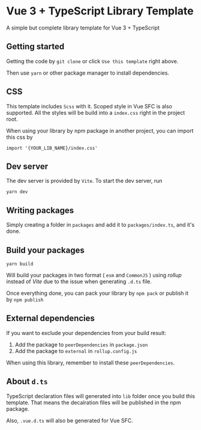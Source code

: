 # Vue 3 + TypeScript Library Template
A simple but complete library template for Vue 3 + TypeScript

## Getting started
Getting the code by `git clone` or click `Use this template` right above.

Then use `yarn` or other package manager to install dependencies.

## CSS
This template includes `Scss` with it. Scoped style in Vue SFC is also supported. All the styles will be build into a `index.css` right in the project root.

When using your library by npm package in another project, you can import this css by
```
import '{YOUR_LIB_NAME}/index.css'
```

## Dev server
The dev server is provided by `Vite`. To start the dev server, run

```
yarn dev
```

## Writing packages
Simply creating a folder in `packages` and add it to `packages/index.ts`, and it's done.

## Build your packages
```
yarn build
```

Will build your packages in two format ( `esm` and `CommonJS` ) using *rollup* instead of *Vite* due to the issue when generating `.d.ts` file.

Once everything done, you can pack your library by `npm pack` or publish it by `npm publish`

## External dependencies
If you want to exclude your dependencies from your build result:

1. Add the package to `peerDependencies` in `package.json`
2. Add the package to `external` in `rollup.config.js`

When using this library, remember to install these `peerDependencies`.

## About `d.ts`
TypeScript declaration files will generated into `lib` folder once you build this template. That means the decalration files will be published in the npm package.

Also, `.vue.d.ts` will also be generated for Vue SFC.